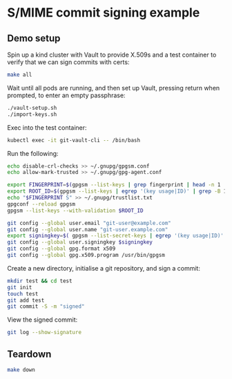# S/MIME commit signing example

## Demo setup

Spin up a kind cluster with Vault to provide X.509s and a test container to verify that we can sign commits with certs:

```bash
make all
```

Wait until all pods are running, and then set up Vault, pressing return when prompted, to enter an empty passphrase:

```bash
./vault-setup.sh
./import-keys.sh
```

Exec into the test container:

```bash
kubectl exec -it git-vault-cli -- /bin/bash
```

Run the following:

```bash
echo disable-crl-checks >> ~/.gnupg/gpgsm.conf
echo allow-mark-trusted >> ~/.gnupg/gpg-agent.conf

export FINGERPRINT=$(gpgsm --list-keys | grep fingerprint | head -n 1 | sed 's/.*fingerprint: //' | tr -d ' :')
export ROOT_ID=$(gpgsm --list-keys | egrep '(key usage|ID)' | grep -B 1 certSign | awk '/ID/ {print $2}')
echo "$FINGERPRINT S" >> ~/.gnupg/trustlist.txt
gpgconf --reload gpgsm
gpgsm --list-keys --with-validation $ROOT_ID

git config --global user.email "git-user@example.com"
git config --global user.name "git-user.example.com"
export signingkey=$( gpgsm --list-secret-keys | egrep '(key usage|ID)' | grep -B 1 digitalSignature | awk '/ID/ {print $2}' )
git config --global user.signingkey $signingkey
git config --global gpg.format x509
git config --global gpg.x509.program /usr/bin/gpgsm
```

Create a new directory, initialise a git repository, and sign a commit:

```bash
mkdir test && cd test
git init
touch test
git add test
git commit -S -m "signed"
```

View the signed commit:

```bash
git log --show-signature
```

## Teardown

```bash
make down
```
